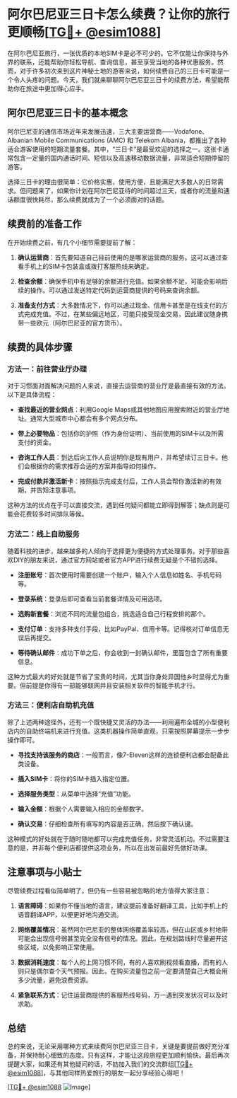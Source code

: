 # 阿尔巴尼亚三日卡怎么续费？让你的旅行更顺畅[[TG💪+ @esim1088](https://t.me/s/esim1088)]

在阿尔巴尼亚旅行，一张优质的本地SIM卡是必不可少的。它不仅能让你保持与外界的联系，还能帮助你轻松导航、查询信息，甚至享受当地的各种优惠服务。然而，对于许多初次来到这片神秘土地的游客来说，如何续费自己的三日卡可能是一个令人头疼的问题。今天，我们就来聊聊阿尔巴尼亚三日卡的续费方法，希望能帮助你在旅途中更加得心应手。

## 阿尔巴尼亚三日卡的基本概念

阿尔巴尼亚的通信市场近年来发展迅速，三大主要运营商——Vodafone、Albanian Mobile Communications (AMC) 和 Telekom Albania，都推出了各种适合游客使用的短期流量套餐。其中，“三日卡”是最受欢迎的选择之一。这张卡通常包含一定量的国内通话时间、短信以及高速移动数据流量，非常适合短期停留的游客。

选择三日卡的理由很简单：它价格实惠，使用方便，且能满足大多数人的日常需求。但问题来了，如果你计划在阿尔巴尼亚待的时间超过三天，或者你的流量和通话额度很快耗尽，那么续费就成为了一个必须面对的话题。

## 续费前的准备工作

在开始续费之前，有几个小细节需要提前了解：

1. **确认运营商**：首先要知道自己目前使用的是哪家运营商的服务。这可以通过查看手机上的SIM卡包装盒或拨打客服热线来确定。
   
2. **检查余额**：确保手机中有足够的余额进行充值。如果余额不足，可能会影响后续的操作。可以通过发送特定代码到运营商提供的号码来查询余额。

3. **准备支付方式**：大多数情况下，你可以通过现金、信用卡甚至是在线支付的方式完成充值。不过，在某些偏远地区，可能只接受现金交易，因此建议随身携带一些欧元（阿尔巴尼亚的官方货币）。

## 续费的具体步骤

### 方法一：前往营业厅办理

对于习惯面对面解决问题的人来说，直接去运营商的营业厅是最直接有效的方法。以下是具体流程：

- **查找最近的营业网点**：利用Google Maps或其他地图应用搜索附近的营业厅地址。通常大型城市中心都会有多个网点分布。
  
- **带上必要物品**：包括你的护照（作为身份证明）、当前使用的SIM卡以及所需支付的资金。

- **咨询工作人员**：到达后向工作人员说明你是现有用户，并希望续订三日卡。他们会根据你的需求推荐合适的方案并指导如何操作。

- **完成付款并激活新卡**：按照指示完成支付后，工作人员会帮你激活新的有效期，并告知注意事项。

这种方法的优点在于可以直接交流，遇到任何疑问都能立即得到解答；缺点则是可能会花费较多时间排队等候。

### 方法二：线上自助服务

随着科技的进步，越来越多的人倾向于选择更为便捷的方式处理事务。对于那些喜欢DIY的朋友来说，通过官方网站或者官方APP进行续费无疑是个不错的选择。

- **注册账号**：首次使用时需要创建一个账户，输入个人信息如姓名、手机号码等。

- **登录系统**：登录后即可查看当前套餐详情及可用选项。

- **选购新套餐**：浏览不同的流量包组合，挑选适合自己行程安排的那个。

- **支付订单**：支持多种支付手段，比如PayPal、信用卡等。记得核对订单信息无误后再提交。

- **等待确认邮件**：成功下单之后，你会收到一封确认邮件，里面包含了所有重要信息。

这种方式最大的好处就是节省了宝贵的时间，尤其当你身处异国他乡时显得尤为重要。但前提是你得有一部能够联网并且安装相关软件的智能手机才行。

### 方法三：便利店自助机充值

除了上述两种途径外，还有一个既快捷又灵活的办法——利用遍布全城的小型便利店内的自助终端机来进行充值。这类机器操作简单直观，只需按照屏幕提示一步步操作即可。

- **寻找支持该服务的商店**：一般而言，像7-Eleven这样的连锁便利店都会配备此类设备。

- **插入SIM卡**：将你的SIM卡插入指定位置。

- **选择服务类型**：从菜单中选择“充值”功能。

- **输入金额**：根据个人需要输入相应的金额数字。

- **确认交易**：仔细检查所有填写的内容是否正确，然后按下确认键。

这种模式的好处就在于随时随地都可以完成充值任务，非常灵活机动。不过需要注意的是，并非每个便利店都提供这项业务，所以在出发前最好先做好功课。

## 注意事项与小贴士

尽管续费过程看似简单明了，但仍有一些容易被忽略的地方值得大家注意：

1. **语言障碍**：如果你不懂当地的语言，建议提前准备好翻译工具，比如手机上的语音翻译APP，以便更好地沟通交流。

2. **网络覆盖情况**：虽然阿尔巴尼亚的整体网络覆盖率较高，但在山区或乡村地带可能会出现信号弱甚至完全没有信号的情况。因此，在规划路线时尽量避开这些区域，以免影响正常使用。

3. **数据消耗速度**：每个人的上网习惯不同，有的人喜欢刷视频看直播，而有的人则只是偶尔查个天气预报。因此，在购买流量包之前一定要清楚自己大概会用多少流量，避免浪费资源。

4. **紧急联系方式**：记住运营商提供的客服热线号码，万一遇到突发状况可以及时求助。

## 总结

总的来说，无论采用哪种方式来续费阿尔巴尼亚三日卡，关键是要提前做好充分准备，并保持耐心细致的态度。只有这样，才能让这段旅程更加顺利愉快。最后再次提醒大家，如果还有其他疑问的话，不妨加入我们的交流群组[[TG💪+ @esim1088](https://t.me/s/esim1088)]，与其他同样热爱旅行的朋友一起分享经验心得吧！

[[TG💪+ @esim1088](https://t.me/s/esim1088) ![Image](https://i.postimg.cc/4NQfJmqS/Snipaste-2025-05-13-00-14-12.png)]